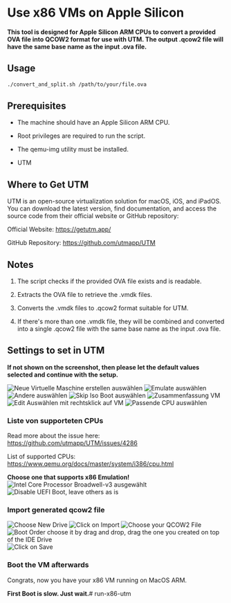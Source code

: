 # Use x86 VMs on Apple Silicon

**This tool is designed for Apple Silicon ARM CPUs to convert a provided OVA file into QCOW2 format for use with UTM. The output .qcow2 file will have the same base name as the input .ova file.**

## Usage

```bash
./convert_and_split.sh /path/to/your/file.ova
```

## Prerequisites
* The machine should have an Apple Silicon ARM CPU.

* Root privileges are required to run the script.

* The qemu-img utility must be installed. 

* UTM

## Where to Get UTM
UTM is an open-source virtualization solution for macOS, iOS, and iPadOS. You can download the latest version, find documentation, and access the source code from their official website or GitHub repository:

Official Website: <https://getutm.app/> 

GitHub Repository: <https://github.com/utmapp/UTM>

## Notes
1. The script checks if the provided OVA file exists and is readable.

2. Extracts the OVA file to retrieve the .vmdk files.

3. Converts the .vmdk files to .qcow2 format suitable for UTM. 

4. If there's more than one .vmdk file, they will be combined and converted into a single .qcow2 file with the same base name as the input .ova file.

## Settings to set in UTM
**If not shown on the screenshot, then please let the default values selected and continue with the setup.**

![Neue Virtuelle Maschine erstellen auswählen](<./images/CleanShot 2023-10-14 at 10.38.56@2x.png>)
![Emulate auswählen](<./images/CleanShot 2023-10-14 at 10.39.19@2x.png>)
![Andere auswählen](<./images/CleanShot 2023-10-14 at 10.40.00@2x.png>)
![Skip Iso Boot auswählen](<./images/CleanShot 2023-10-14 at 10.41.07@2x.png>)
![Zusammenfassung VM](<./images/CleanShot 2023-10-14 at 10.42.36@2x.png>)
![Edit Auswählen mit rechtsklick auf VM](<./images/CleanShot 2023-10-14 at 10.43.09@2x.png>)
![Passende CPU auswählen](<./images/CleanShot 2023-10-14 at 10.43.38@2x.png>)
### Liste von supporteten CPUs
Read more about the issue here: <https://github.com/utmapp/UTM/issues/4286>

List of supported CPUs: <https://www.qemu.org/docs/master/system/i386/cpu.html>

**Choose one that supports x86 Emulation!**
![Intel Core Processor Broadwell-v3 ausgewählt](<./images/CleanShot 2023-10-14 at 10.46.07@2x.png>)
![Disable UEFI Boot, leave others as is](<./images/CleanShot 2023-10-14 at 10.46.57@2x.png>)

### Import generated qcow2 file

![Choose New Drive](<./images/CleanShot 2023-10-14 at 10.48.05@2x.png>)
![Click on Import](<./images/CleanShot 2023-10-14 at 10.49.12@2x.png>)
![Choose your QCOW2 File](<./images/CleanShot 2023-10-14 at 10.50.00@2x.png>)
![Boot Order choose it by drag and drop, drag the one you created on top of the IDE Drive](<./images/CleanShot 2023-10-14 at 10.51.03@2x.png>)
![Click on Save](<./images/CleanShot 2023-10-14 at 10.52.26@2x.png>)

### Boot the VM afterwards
Congrats, now you have your x86 VM running on MacOS ARM.

**First Boot is slow. Just wait.**# run-x86-utm
